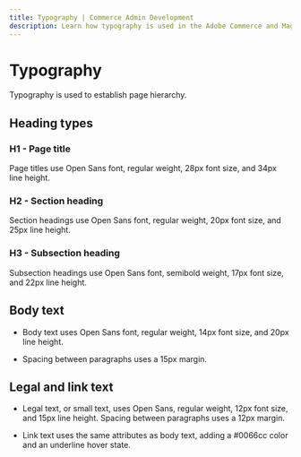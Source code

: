 ```yaml
---
title: Typography | Commerce Admin Development
description: Learn how typography is used in the Adobe Commerce and Magento Open Source Admin application.
---
```


# Typography

Typography is used to establish page hierarchy.

## Heading types

### H1 - Page title

Page titles use Open Sans font, regular weight, 28px font size, and 34px line height.

### H2 - Section heading

Section headings use Open Sans font, regular weight, 20px font size, and 25px line height.

### H3 - Subsection heading

Subsection headings use Open Sans font, semibold weight, 17px font size, and 22px line height.

## Body text

*  Body text uses Open Sans font, regular weight, 14px font size, and 20px line height.

*  Spacing between paragraphs uses a 15px margin.

## Legal and link text

*  Legal text, or small text, uses Open Sans, regular weight, 12px font size, and 15px line height. Spacing between paragraphs uses a 12px margin.

*  Link text uses the same attributes as body text, adding a #0066cc color and an underline hover state.

